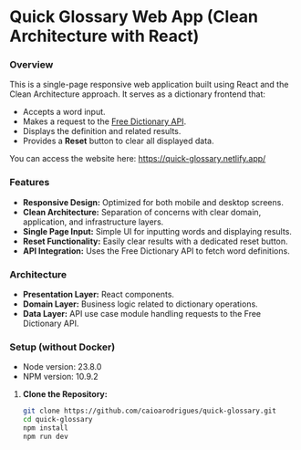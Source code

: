 # Quick Glossary Web App (Clean Architecture with React)


### Overview
This is a single-page responsive web application built using React and the Clean Architecture approach. It serves as a dictionary frontend that:
- Accepts a word input.
- Makes a request to the [Free Dictionary API](https://dictionaryapi.dev/).
- Displays the definition and related results.
- Provides a **Reset** button to clear all displayed data.

You can access the website here: https://quick-glossary.netlify.app/

### Features
- **Responsive Design:** Optimized for both mobile and desktop screens.
- **Clean Architecture:** Separation of concerns with clear domain, application, and infrastructure layers.
- **Single Page Input:** Simple UI for inputting words and displaying results.
- **Reset Functionality:** Easily clear results with a dedicated reset button.
- **API Integration:** Uses the Free Dictionary API to fetch word definitions.

### Architecture
- **Presentation Layer:** React components.
- **Domain Layer:** Business logic related to dictionary operations.
- **Data Layer:** API use case module handling requests to the Free Dictionary API.

### Setup (without Docker)
- Node version: 23.8.0
- NPM version: 10.9.2

1. **Clone the Repository:**
   ```bash
   git clone https://github.com/caioarodrigues/quick-glossary.git
   cd quick-glossary
   npm install 
   npm run dev
